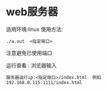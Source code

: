 # web服务器
适用环境:linux
使用方法:
```
./a.out  <指定端口>
```
注意避免已使用端口

运行查看 : 浏览器输入
```
服务器运行ip:<指定端口>/index.html  例如
192.168.0.115:1111/index.html
```